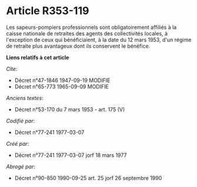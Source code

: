 # Article R353-119

Les sapeurs-pompiers professionnels sont obligatoirement affiliés à la caisse nationale de retraites des agents des
collectivités locales, à l'exception de ceux qui bénéficiaient, à la date du 12 mars 1953, d'un régime de retraite plus
avantageux dont ils conservent le bénéfice.

**Liens relatifs à cet article**

_Cite_:

  - Décret n°47-1846 1947-09-19 MODIFIE
  - Décret n°65-773 1965-09-09 MODIFIE

_Anciens textes_:

  - Décret n°53-170 du 7 mars 1953 - art. 175 (V)

_Codifié par_:

  - Décret n°77-241 1977-03-07

_Créé par_:

  - Décret n°77-241 1977-03-07 jorf 18 mars 1977

_Abrogé par_:

  - Décret n°90-850 1990-09-25 art. 25 jorf 26 septembre 1990
